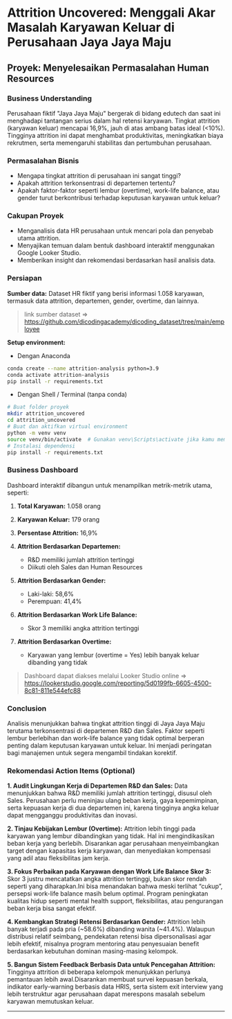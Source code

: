 # Attrition Uncovered: Menggali Akar Masalah Karyawan Keluar di Perusahaan Jaya Jaya Maju

## Proyek: Menyelesaikan Permasalahan Human Resources

### Business Understanding

Perusahaan fiktif "Jaya Jaya Maju" bergerak di bidang edutech dan saat ini menghadapi tantangan serius dalam hal retensi karyawan. Tingkat attrition (karyawan keluar) mencapai 16,9%, jauh di atas ambang batas ideal (<10%). Tingginya attrition ini dapat menghambat produktivitas, meningkatkan biaya rekrutmen, serta memengaruhi stabilitas dan pertumbuhan perusahaan.

### Permasalahan Bisnis

* Mengapa tingkat attrition di perusahaan ini sangat tinggi?
* Apakah attrition terkonsentrasi di departemen tertentu?
* Apakah faktor-faktor seperti lembur (overtime), work-life balance, atau gender turut berkontribusi terhadap keputusan karyawan untuk keluar?

### Cakupan Proyek

* Menganalisis data HR perusahaan untuk mencari pola dan penyebab utama attrition.
* Menyajikan temuan dalam bentuk dashboard interaktif menggunakan Google Looker Studio.
* Memberikan insight dan rekomendasi berdasarkan hasil analisis data.

### Persiapan

**Sumber data:**
Dataset HR fiktif yang berisi informasi 1.058 karyawan, termasuk data attrition, departemen, gender, overtime, dan lainnya.
> link sumber dataset => https://github.com/dicodingacademy/dicoding_dataset/tree/main/employee

**Setup environment:**

* Dengan Anaconda
```bash
conda create --name attrition-analysis python=3.9
conda activate attrition-analysis
pip install -r requirements.txt
```

* Dengan Shell / Terminal (tanpa conda)
```bash
# Buat folder proyek
mkdir attrition_uncovered
cd attrition_uncovered
# Buat dan aktifkan virtual environment
python -m venv venv
source venv/bin/activate  # Gunakan venv\Scripts\activate jika kamu memakai Windows
# Instalasi dependensi
pip install -r requirements.txt
```

### Business Dashboard

Dashboard interaktif dibangun untuk menampilkan metrik-metrik utama, seperti:

1. **Total Karyawan:** 1.058 orang
2. **Karyawan Keluar:** 179 orang
3. **Persentase Attrition:** 16,9%
4. **Attrition Berdasarkan Departemen:**

   * R\&D memiliki jumlah attrition tertinggi
   * Diikuti oleh Sales dan Human Resources
5. **Attrition Berdasarkan Gender:**

   * Laki-laki: 58,6%
   * Perempuan: 41,4%
6. **Attrition Berdasarkan Work Life Balance:**

   * Skor 3 memiliki angka attrition tertinggi
7. **Attrition Berdasarkan Overtime:**

   * Karyawan yang lembur (overtime = Yes) lebih banyak keluar dibanding yang tidak
  
> Dashboard dapat diakses melalui Looker Studio online => https://lookerstudio.google.com/reporting/5d0199fb-6605-4500-8c81-811e544efc88

### Conclusion

Analisis menunjukkan bahwa tingkat attrition tinggi di Jaya Jaya Maju terutama terkonsentrasi di departemen R\&D dan Sales. Faktor seperti lembur berlebihan dan work-life balance yang tidak optimal berperan penting dalam keputusan karyawan untuk keluar. Ini menjadi peringatan bagi manajemen untuk segera mengambil tindakan korektif.

### Rekomendasi Action Items (Optional)

**1. Audit Lingkungan Kerja di Departemen R&D dan Sales:**
Data menunjukkan bahwa R&D memiliki jumlah attrition tertinggi, disusul oleh Sales. Perusahaan perlu meninjau ulang beban kerja, gaya kepemimpinan, serta kepuasan kerja di dua departemen ini, karena tingginya angka keluar dapat mengganggu produktivitas dan inovasi.

**2. Tinjau Kebijakan Lembur (Overtime):**
Attrition lebih tinggi pada karyawan yang lembur dibandingkan yang tidak. Hal ini mengindikasikan beban kerja yang berlebih. Disarankan agar perusahaan menyeimbangkan target dengan kapasitas kerja karyawan, dan menyediakan kompensasi yang adil atau fleksibilitas jam kerja.

**3. Fokus Perbaikan pada Karyawan dengan Work Life Balance Skor 3:**
Skor 3 justru mencatatkan angka attrition tertinggi, bukan skor rendah seperti yang diharapkan.Ini bisa menandakan bahwa meski terlihat “cukup”, persepsi work-life balance masih belum optimal. Program peningkatan kualitas hidup seperti mental health support, fleksibilitas, atau pengurangan beban kerja bisa sangat efektif.

**4. Kembangkan Strategi Retensi Berdasarkan Gender:**
Attrition lebih banyak terjadi pada pria (~58.6%) dibanding wanita (~41.4%). Walaupun distribusi relatif seimbang, pendekatan retensi bisa dipersonalisasi agar lebih efektif, misalnya program mentoring atau penyesuaian benefit berdasarkan kebutuhan dominan masing-masing kelompok.

**5. Bangun Sistem Feedback Berbasis Data untuk Pencegahan Attrition:**
Tingginya attrition di beberapa kelompok menunjukkan perlunya pemantauan lebih awal.Disarankan membuat survei kepuasan berkala, indikator early-warning berbasis data HRIS, serta sistem exit interview yang lebih terstruktur agar perusahaan dapat merespons masalah sebelum karyawan memutuskan keluar.

---

